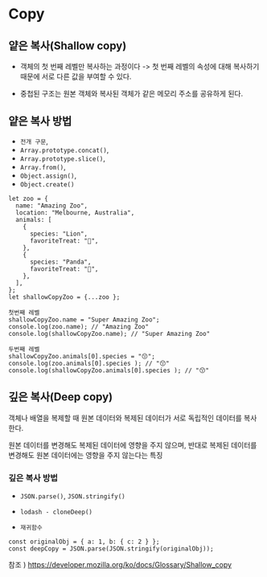 # Copy

## 얕은 복사(Shallow copy)

- 객체의 첫 번째 레벨만 복사하는 과정이다 -> 첫 번째 레벨의 속성에 대해 복사하기 때문에 서로 다른 값을 부여할 수 있다.

- 중첩된 구조는 원본 객체와 복사된 객체가 같은 메모리 주소를 공유하게 된다.

## 얕은 복사 방법

- `전개 구문`,
- `Array.prototype.concat()`,
- `Array.prototype.slice()`,
- `Array.from()`,
- `Object.assign()`,
- `Object.create()`

```
let zoo = {
  name: "Amazing Zoo",
  location: "Melbourne, Australia",
  animals: [
    {
      species: "Lion",
      favoriteTreat: "🥩",
    },
    {
      species: "Panda",
      favoriteTreat: "🎋",
    },
  ],
};
let shallowCopyZoo = {...zoo };

첫번째 레벨
shallowCopyZoo.name = "Super Amazing Zoo";
console.log(zoo.name); // "Amazing Zoo"
console.log(shallowCopyZoo.name); // "Super Amazing Zoo"

두번째 레벨
shallowCopyZoo.animals[0].species = "😙";
console.log(zoo.animals[0].species ); // "😙"
console.log(shallowCopyZoo.animals[0].species ); // "😙"

```

## 깊은 복사(Deep copy)

객체나 배열을 복제할 때 원본 데이터와 복제된 데이터가 서로 독립적인 데이터를 복사한다.

원본 데이터를 변경해도 복제된 데이터에 영향을 주지 않으며, 반대로 복제된 데이터를 변경해도 원본 데이터에는 영향을 주지 않는다는 특징

### 깊은 복사 방법

- `JSON.parse()`, `JSON.stringify()`

- `lodash - cloneDeep()`

- `재귀함수`

```
const originalObj = { a: 1, b: { c: 2 } };
const deepCopy = JSON.parse(JSON.stringify(originalObj));
```

참조 ) https://developer.mozilla.org/ko/docs/Glossary/Shallow_copy
